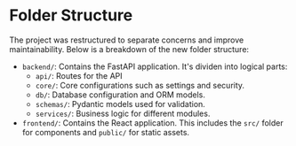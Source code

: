 # Folder Structure

The project was restructured to separate concerns and improve maintainability. Below is a breakdown of the new folder structure:

- `backend/`: Contains the FastAPI application. It's dividen into logical parts:
    - `api/`: Routes for the API
    - `core/`: Core configurations such as settings and security.
    - `db/`: Database configuration and ORM models.
    - `schemas/`: Pydantic models used for validation.
    - `services/`: Business logic for different modules.
- `frontend/`: Contains the React application. This includes the `src/` folder for components and `public/` for static assets.
